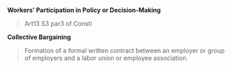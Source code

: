 **Workers’ Participation in Policy or Decision-Making**
> Art13 S3 par3 of  Consti

**Collective Bargaining**

> Formation of a formal written contract between an employer or group of employers and a labor union or employee association.